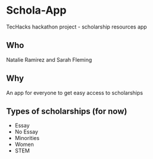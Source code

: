 # Schola-App
TecHacks hackathon project - scholarship resources app

## Who
Natalie Ramirez and Sarah Fleming

## Why
An app for everyone to get easy access to scholarships

## Types of scholarships (for now)
- Essay
- No Essay
- Minorities
- Women
- STEM
